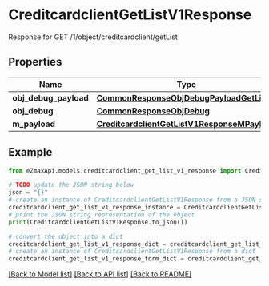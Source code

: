 # CreditcardclientGetListV1Response

Response for GET /1/object/creditcardclient/getList

## Properties

Name | Type | Description | Notes
------------ | ------------- | ------------- | -------------
**obj_debug_payload** | [**CommonResponseObjDebugPayloadGetList**](CommonResponseObjDebugPayloadGetList.md) |  | 
**obj_debug** | [**CommonResponseObjDebug**](CommonResponseObjDebug.md) |  | [optional] 
**m_payload** | [**CreditcardclientGetListV1ResponseMPayload**](CreditcardclientGetListV1ResponseMPayload.md) |  | 

## Example

```python
from eZmaxApi.models.creditcardclient_get_list_v1_response import CreditcardclientGetListV1Response

# TODO update the JSON string below
json = "{}"
# create an instance of CreditcardclientGetListV1Response from a JSON string
creditcardclient_get_list_v1_response_instance = CreditcardclientGetListV1Response.from_json(json)
# print the JSON string representation of the object
print(CreditcardclientGetListV1Response.to_json())

# convert the object into a dict
creditcardclient_get_list_v1_response_dict = creditcardclient_get_list_v1_response_instance.to_dict()
# create an instance of CreditcardclientGetListV1Response from a dict
creditcardclient_get_list_v1_response_form_dict = creditcardclient_get_list_v1_response.from_dict(creditcardclient_get_list_v1_response_dict)
```
[[Back to Model list]](../README.md#documentation-for-models) [[Back to API list]](../README.md#documentation-for-api-endpoints) [[Back to README]](../README.md)


